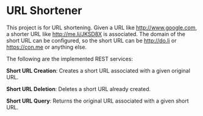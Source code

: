 # URL Shortener
This project is for URL shortening.
Given a URL like http://www.google.com, a shorter URL like http://me.li/JKSD8X is associated. 
The domain of the short URL can be configured, so the short URL can be http://do.li or https://con.me or anything else. 

The following are the implemented REST services:

 **Short URL Creation**: Creates a short URL associated with a given original URL.
 
 **Short URL Deletion**: Deletes a short URL already created.

 **Short URL Query**: Returns the original URL associated with a given short URL.